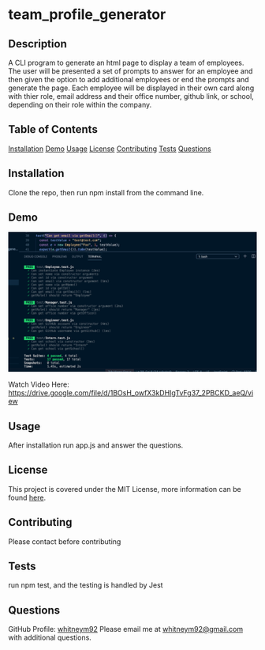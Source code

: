 # team_profile_generator 

 ## Description

  A CLI program to generate an html page to display a team of employees. The user will be presented a set of prompts to answer for an employee and then given the option to add additional employees or end the prompts and generate the page. Each employee will be displayed in their own card along with thier role, email address and their office number, github link, or school, depending on their role within the company. 
  
  ## Table of Contents

  [Installation](#Installation)
  [Demo](#Demo)
  [Usage](#Usage)
  [License](#License)
  [Contributing](#Contributing)
  [Tests](#Tests)
  [Questions](#Questions)
  
  ## Installation

  Clone the repo, then run npm install from the command line.

  ## Demo

  ![Demo](/assets/npm.test.png)

  Watch Video Here:
  https://drive.google.com/file/d/1BOsH_owfX3kDHIgTvFg37_2PBCKD_aeQ/view
 

  ## Usage

   After installation run app.js and answer the questions. 
  
  ## License

  This project is covered under the MIT License, more information can be found [here](https://opensource.org/licenses/MIT).
  
  ## Contributing

  Please contact before contributing
  
  ## Tests

  run npm test, and the testing is handled by Jest
  
  ## Questions 

  GitHub Profile: [whitneym92](http://github.com/whitneym92)
  Please email me at whitneym92@gmail.com with additional questions.